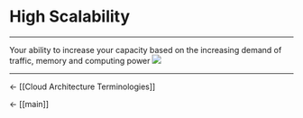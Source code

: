 # High Scalability

<hr>

Your ability to increase your capacity based on the increasing demand of traffic, memory and computing power
![](https://lh5.googleusercontent.com/qrd3l3lO5JkMy7Xj0GPq99WiFkMsa_Fi2uGEOHfHCM1rVs_noO0emCvCdl4uRD1Mqm_2tcmMh_TPPhVJsARumJw8qB9RuTJDP-rVRFgWU1AHIXai-r-JR8YoOF673CAAOyw9hfsVPWsRueeh8Q)

<hr>

<- [[Cloud Architecture Terminologies]]

<- [[main]]